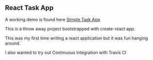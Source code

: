 ## React Task App
A working demo is found here [Simple Task App](https://krmroland.github.io/react-task-app/)

This is a throw away project bootstrapped with create-react app.

This was my first time writing a react application but it was fun hanging around.

I also wanted to try out Continuous Integration with Travis CI
  

